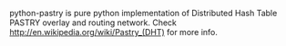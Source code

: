 python-pastry is pure python implementation of Distributed Hash Table PASTRY overlay and routing network. Check http://en.wikipedia.org/wiki/Pastry_(DHT) for more info.